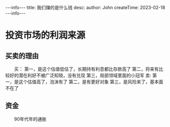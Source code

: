 ---info---
title: 我们赚的是什么钱
desc: 
author: John
createTime: 2023-02-18
---info---

# 投资市场的利润来源
## 买卖的理由
　　买：
	第一，是这个估值低估了，长期持有利息都比存款高了
	第二，将来有比较好的潜在利好不被广泛知晓，没有兑现
	第三，局部领域里面的小冠军
	卖:
	第一，是这个估值高了，泡沫有了
	第二，是有更好对象
	第三，是风险来了，基本面不在了
## 资金
　　90年代年的通胀
	
